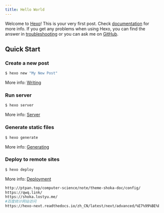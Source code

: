 ```yaml
---
title: Hello World
---
```

Welcome to [Hexo](https://hexo.io/)! This is your very first post. Check [documentation](https://hexo.io/docs/) for more info. If you get any problems when using Hexo, you can find the answer in [troubleshooting](https://hexo.io/docs/troubleshooting.html) or you can ask me on [GitHub](https://github.com/hexojs/hexo/issues).

## Quick Start

### Create a new post

``` bash
$ hexo new "My New Post"
```

More info: [Writing](https://hexo.io/docs/writing.html)

### Run server

``` bash
$ hexo server
```

More info: [Server](https://hexo.io/docs/server.html)

### Generate static files

``` bash
$ hexo generate
```

More info: [Generating](https://hexo.io/docs/generating.html)

### Deploy to remote sites

``` bash
$ hexo deploy
```

More info: [Deployment](https://hexo.io/docs/one-command-deployment.html)
```bash
http://ptpan.top/computer-science/note/theme-shoka-doc/config/
https://qwq.link/
https://shoka.lostyu.me/
#百度统计网站访问
https://hexo-next.readthedocs.io/zh_CN/latest/next/advanced/%E7%99%BE%E5%BA%A6%E7%BB%9F%E8%AE%A1-%E7%BD%91%E7%AB%99%E8%AE%BF%E9%97%AE/

```